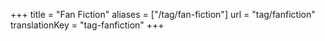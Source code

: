 +++
title = "Fan Fiction"
aliases = ["/tag/fan-fiction"]
url = "tag/fanfiction"
translationKey = "tag-fanfiction"
+++
